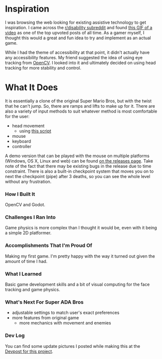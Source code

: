 # Inspiration
I was browsing the web looking for existing assistive technology to get
inspiration. I came across the [r/disability
subreddit](https://www.reddit.com/r/disability) and found [this GIF of a
video](https://www.reddit.com/r/disability/comments/7v9ztc/super_ada_compliant_mario/)
as one of the top upvoted posts of all time. As a gamer myself, I thought
this would a great and fun idea to try and implement as an actual game.

While I had the theme of accessibility at that point, it didn't actually
have any accessibility features. My friend suggested the idea of using eye
tracking from [OpenCV](https://opencv.org/). I looked into it and
ultimately decided on using head tracking for more stability and control.

# What It Does
It is essentially a clone of the original Super Mario Bros, but with the
twist that he can't jump. So, there are ramps and lifts to make up for it.
There are also a variety of input methods to suit whatever method is most
comfortable for the user:
- head movement
  - using [this script](https://github.com/Kevin-Mok/face-tracker)
- mouse
- keyboard
- controller

A demo version that can be played with the mouse on multiple platforms (Windows, OS X, Linux and web) can be found [on the releases page](https://github.com/Kevin-Mok/super-ada-bros/releases). Take note of the fact that there may be existing bugs in the release due to time constraint. There is also a built-in checkpoint system that moves you on to next the checkpoint (pipe) after 3 deaths, so you can see the whole level without any frustration.

### How I Built It
OpenCV and Godot.

### Challenges I Ran Into
Game physics is more complex than I thought it would be, even with it being
a simple 2D platformer.

### Accomplishments That I'm Proud Of
Making my first game. I'm pretty happy with the way it turned out given the
amount of time I had.

### What I Learned
Basic game development skills and a bit of visual computing for the face
tracking and game physics.

### What's Next For Super ADA Bros
- adjustable settings to match user's exact preferences
- more features from original game
  - more mechanics with movement and enemies

### Dev Log
You can find some update pictures I posted while making this at the
[Devpost for this project](https://devpost.com/software/super-ada-bros).
